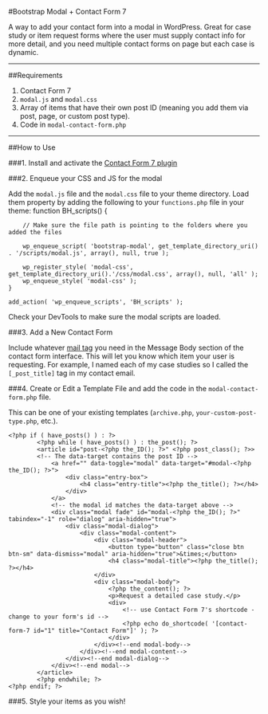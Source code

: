 #Bootstrap Modal + Contact Form 7

A way to add your contact form into a modal in WordPress.  Great for case study or item request forms where the user must supply contact info for more detail, and you need multiple contact forms on page but each case is dynamic.

***

##Requirements

1. Contact Form 7
2. `modal.js` and `modal.css`
3. Array of items that have their own post ID (meaning you add them via post, page, or custom post type).
4. Code in `modal-contact-form.php`

***

##How to Use

###1. Install and activate the [Contact Form 7 plugin](http://wordpress.org/plugins/contact-form-7/)

###2. Enqueue your CSS and JS for the modal

Add the `modal.js` file and the `modal.css` file to your theme directory. Load them property by adding the following to your `functions.php` file in your theme:
	function BH_scripts() {

		// Make sure the file path is pointing to the folders where you added the files

	    wp_enqueue_script( 'bootstrap-modal', get_template_directory_uri() . '/scripts/modal.js', array(), null, true );

        wp_register_style( 'modal-css', get_template_directory_uri().'/css/modal.css', array(), null, 'all' );
        wp_enqueue_style( 'modal-css' );
	}

	add_action( 'wp_enqueue_scripts', 'BH_scripts' );

Check your DevTools to make sure the modal scripts are loaded.

###3. Add a New Contact Form 

Include whatever [mail tag](http://contactform7.com/special-mail-tags/) you need in the Message Body section of the contact form interface.  This will let you know which item your user is requesting.  For example, I named each of my case studies so I called the `[_post_title]` tag in my contact email.

###4. Create or Edit a Template File and add the code in the `modal-contact-form.php` file.

This can be one of your existing templates (`archive.php`, `your-custom-post-type.php`, etc.).

	<?php if ( have_posts() ) : ?>
			<?php while ( have_posts() ) : the_post(); ?>
			<article id="post-<?php the_ID(); ?>" <?php post_class(); ?>>
			<!-- The data-target contains the post ID -->
				<a href="" data-toggle="modal" data-target="#modal-<?php the_ID(); ?>">
					<div class="entry-box">
						<h4 class="entry-title"><?php the_title(); ?></h4>
					</div> 
				</a>   
				<!-- the modal id matches the data-target above -->
				<div class="modal fade" id="modal-<?php the_ID(); ?>" tabindex="-1" role="dialog" aria-hidden="true">
					<div class="modal-dialog">
						<div class="modal-content">
							<div class="modal-header">
								<button type="button" class="close btn btn-sm" data-dismiss="modal" aria-hidden="true">&times;</button>
								<h4 class="modal-title"><?php the_title(); ?></h4>
							</div>
							<div class="modal-body">
								<?php the_content(); ?>
								<p>Request a detailed case study.</p>
								<div>
									<!-- use Contact Form 7's shortcode - change to your form's id -->
									<?php echo do_shortcode( '[contact-form-7 id="1" title="Contact Form"]' ); ?> 
								</div>
							</div><!--end modal-body-->
						</div><!--end modal-content-->
					</div><!--end modal-dialog-->
				</div><!--end modal-->
			</article>
			<?php endwhile; ?>            
	<?php endif; ?>

###5. Style your items as you wish!






